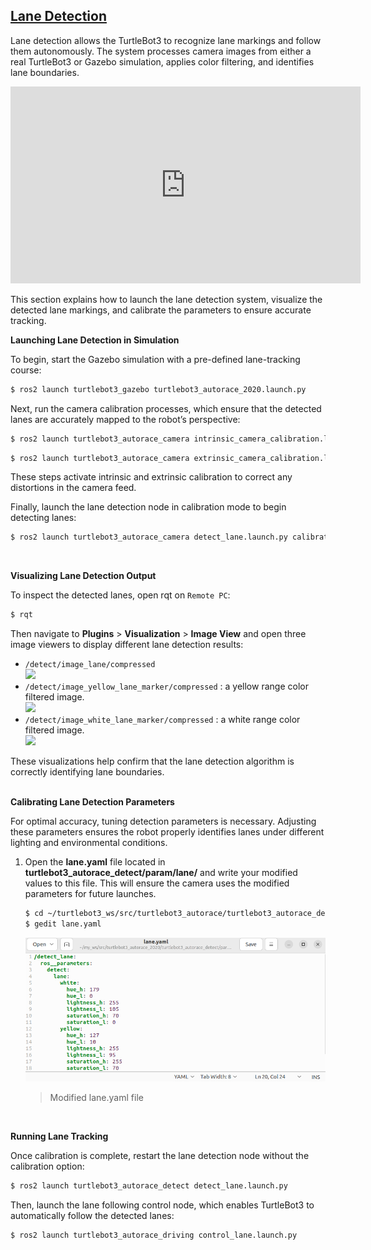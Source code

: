## [Lane Detection](#lane-detection)

Lane detection allows the TurtleBot3 to recognize lane markings and follow them autonomously. The system processes camera images from either a real TurtleBot3 or Gazebo simulation, applies color filtering, and identifies lane boundaries.

<iframe width="560" height="315" src="https://www.youtube.com/embed/IqV4huXGBEk" frameborder="0" allow="accelerometer; autoplay; clipboard-write; encrypted-media; gyroscope; picture-in-picture" allowfullscreen></iframe>

This section explains how to launch the lane detection system, visualize the detected lane markings, and calibrate the parameters to ensure accurate tracking.
<br>

**Launching Lane Detection in Simulation**

To begin, start the Gazebo simulation with a pre-defined lane-tracking course:
``` bash
$ ros2 launch turtlebot3_gazebo turtlebot3_autorace_2020.launch.py
```  
Next, run the camera calibration processes, which ensure that the detected lanes are accurately mapped to the robot’s perspective:
``` bash
$ ros2 launch turtlebot3_autorace_camera intrinsic_camera_calibration.launch.py
```  
``` bash
$ ros2 launch turtlebot3_autorace_camera extrinsic_camera_calibration.launch.py
```  
These steps activate intrinsic and extrinsic calibration to correct any distortions in the camera feed.

Finally, launch the lane detection node in calibration mode to begin detecting lanes:
``` bash
$ ros2 launch turtlebot3_autorace_camera detect_lane.launch.py calibration_mode:=True
```  
<br>

**Visualizing Lane Detection Output**

To inspect the detected lanes, open rqt on `Remote PC`:
``` bash
$ rqt
```  
Then navigate to **Plugins** > **Visualization** > **Image View** and open three image viewers to display different lane detection results:
  - `/detect/image_lane/compressed`  
  ![](/assets/images/platform/turtlebot3/autonomous_driving/noetic_detect_image_lane.png)
  - `/detect/image_yellow_lane_marker/compressed` : a yellow range color filtered image.  
  ![](/assets/images/platform/turtlebot3/autonomous_driving/noetic_detect_yellow_lane.png)
  - `/detect/image_white_lane_marker/compressed` : a white range color filtered image.  
  ![](/assets/images/platform/turtlebot3/autonomous_driving/noetic_detect_white_lane.png)

These visualizations help confirm that the lane detection algorithm is correctly identifying lane boundaries.
<br><br>

**Calibrating Lane Detection Parameters**

For optimal accuracy, tuning detection parameters is necessary. Adjusting these parameters ensures the robot properly identifies lanes under different lighting and environmental conditions.

1. Open the **lane.yaml** file located in **turtlebot3_autorace_detect/param/lane/** and write your modified values to this file. This will ensure the camera uses the modified parameters for future launches.
    ``` bash
    $ cd ~/turtlebot3_ws/src/turtlebot3_autorace/turtlebot3_autorace_detect/param/lane
    $ gedit lane.yaml
    ```  
    ![](/assets/images/platform/turtlebot3/autonomous_driving/humble_lane_yaml.png)
    > Modified lane.yaml file

<br>

**Running Lane Tracking**

Once calibration is complete, restart the lane detection node without the calibration option:
```bash
$ ros2 launch turtlebot3_autorace_detect detect_lane.launch.py
```

Then, launch the lane following control node, which enables TurtleBot3 to automatically follow the detected lanes:
```bash
$ ros2 launch turtlebot3_autorace_driving control_lane.launch.py
```
